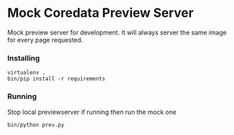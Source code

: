 # Mock Coredata Preview Server
Mock preview server for development. It will always server the same image for every page requested.

### Installing
```
virtualenv .
bin/pip install -r requirements
```

### Running
Stop local previewserver if running then run the mock one
```
bin/python prev.py
```
